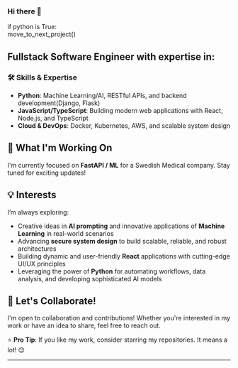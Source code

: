 ### Hi there 👋

if python is True:
<br />    move_to_next_project()

## Fullstack Software Engineer with expertise in:
### 🛠️ Skills & Expertise
- **Python**: Machine Learning/AI, RESTful APIs, and backend development(Django, Flask)
- **JavaScript/TypeScript**: Building modern web applications with React, Node.js, and TypeScript
- **Cloud & DevOps**: Docker, Kubernetes, AWS, and scalable system design


## 🚀 What I'm Working On
I'm currently focused on **FastAPI / ML** for a Swedish Medical company. Stay tuned for exciting updates!


## 💡 Interests
I’m always exploring:
- Creative ideas in **AI prompting** and innovative applications of **Machine Learning** in real-world scenarios
- Advancing **secure system design** to build scalable, reliable, and robust architectures
- Building dynamic and user-friendly **React** applications with cutting-edge UI/UX principles
- Leveraging the power of **Python** for automating workflows, data analysis, and developing sophisticated AI models

## 🤝 Let's Collaborate!
I'm open to collaboration and contributions! Whether you're interested in my work or have an idea to share, feel free to reach out.

⭐ **Pro Tip**: If you like my work, consider starring my repositories. It means a lot! 😊

--- 
